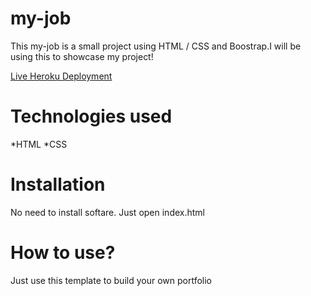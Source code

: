 # my-job
This my-job is a small project using HTML / CSS and Boostrap.I will be using this to showcase my project!


[Live Heroku Deployment](https://portfolio-denkyirah.herokuapp.com/)


# Technologies used

*HTML
*CSS

# Installation

No need to install softare. Just open index.html

# How to use?

Just use this template to build your own portfolio
